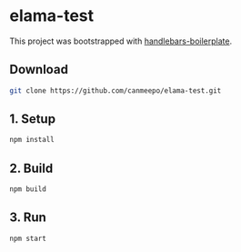 # elama-test

This project was bootstrapped with [handlebars-boilerplate](https://github.com/canmeepo/handlebars-boilerplate).

## Download 
```bash
git clone https://github.com/canmeepo/elama-test.git
```

## 1. Setup
```bash
npm install
```

## 2. Build
```bash
npm build
```

## 3. Run
```bash
npm start
```


